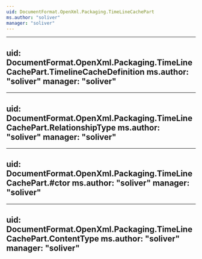```yaml
---
uid: DocumentFormat.OpenXml.Packaging.TimeLineCachePart
ms.author: "soliver"
manager: "soliver"
---
```


---
uid: DocumentFormat.OpenXml.Packaging.TimeLineCachePart.TimelineCacheDefinition
ms.author: "soliver"
manager: "soliver"
---

---
uid: DocumentFormat.OpenXml.Packaging.TimeLineCachePart.RelationshipType
ms.author: "soliver"
manager: "soliver"
---

---
uid: DocumentFormat.OpenXml.Packaging.TimeLineCachePart.#ctor
ms.author: "soliver"
manager: "soliver"
---

---
uid: DocumentFormat.OpenXml.Packaging.TimeLineCachePart.ContentType
ms.author: "soliver"
manager: "soliver"
---
